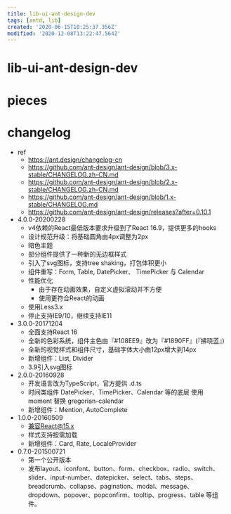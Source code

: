 ```yaml
---
title: lib-ui-ant-design-dev
tags: [antd, lib]
created: '2020-06-15T10:25:37.356Z'
modified: '2020-12-08T13:22:47.564Z'
---
```


# lib-ui-ant-design-dev

# pieces

# changelog

- ref
  - https://ant.design/changelog-cn
  - https://github.com/ant-design/ant-design/blob/3.x-stable/CHANGELOG.zh-CN.md
  - https://github.com/ant-design/ant-design/blob/2.x-stable/CHANGELOG.zh-CN.md
  - https://github.com/ant-design/ant-design/blob/1.x-stable/CHANGELOG.md
  - https://github.com/ant-design/ant-design/releases?after=0.10.1
- 4.0.0-20200228
  - v4依赖的React最低版本要求升级到了React 16.9，提供更多的hooks 
  - 设计规范升级：将基础圆角由4px调整为2px
  - 暗色主题
  - 部分组件提供了一种新的无边框样式
  - 引入了svg图标，支持tree shaking，打包体积更小
  - 组件重写：Form, Table, DatePicker、 TimePicker 与 Calendar
  - 性能优化
    - 由于存在动画效果，自定义虚拟滚动并不方便
    - 使用更符合React的动画
  - 使用Less3.x
  - 停止支持IE9/10，继续支持IE11
- 3.0.0-20171204
  - 全面支持React 16
  - 全新的色彩系统，组件主色由『#108EE9』改为『#1890FF』(『拂晓蓝』)
  - 全新的视觉样式和组件尺寸，基础字体大小由12px增大到14px
  - 新增组件：List, Divider
  - 3.9引入svg图标
- 2.0.0-20160928
  - 开发语言改为TypeScript，官方提供 .d.ts
  - 时间类组件 DatePicker、TimePicker、Calendar 等的底层 使用 moment 替换 gregorian-calendar
  - 新增组件：Mention, AutoComplete
- 1.0.0-20160509
  - 兼容React@15.x
  - 样式支持按需加载
  - 新增组件：Card, Rate, LocaleProvider
- 0.7.0-201500721
  - 第一个公开版本
  - 发布layout、iconfont、button、form、checkbox、radio、switch、slider、input-number、datepicker、select、tabs、steps、breadcrumb、collapse、pagination、modal、message、dropdown、popover、popconfirm、tooltip、progress、table 等组件。
